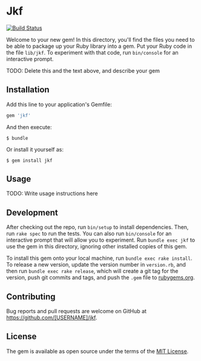 # Jkf
[![Build Status](https://travis-ci.org/iyuuya/jkf.svg?branch=master)](https://travis-ci.org/iyuuya/jkf)

Welcome to your new gem! In this directory, you'll find the files you need to be able to package up your Ruby library into a gem. Put your Ruby code in the file `lib/jkf`. To experiment with that code, run `bin/console` for an interactive prompt.

TODO: Delete this and the text above, and describe your gem

## Installation

Add this line to your application's Gemfile:

```ruby
gem 'jkf'
```

And then execute:

    $ bundle

Or install it yourself as:

    $ gem install jkf

## Usage

TODO: Write usage instructions here

## Development

After checking out the repo, run `bin/setup` to install dependencies. Then, run `rake spec` to run the tests. You can also run `bin/console` for an interactive prompt that will allow you to experiment. Run `bundle exec jkf` to use the gem in this directory, ignoring other installed copies of this gem.

To install this gem onto your local machine, run `bundle exec rake install`. To release a new version, update the version number in `version.rb`, and then run `bundle exec rake release`, which will create a git tag for the version, push git commits and tags, and push the `.gem` file to [rubygems.org](https://rubygems.org).

## Contributing

Bug reports and pull requests are welcome on GitHub at https://github.com/[USERNAME]/jkf.


## License

The gem is available as open source under the terms of the [MIT License](http://opensource.org/licenses/MIT).

